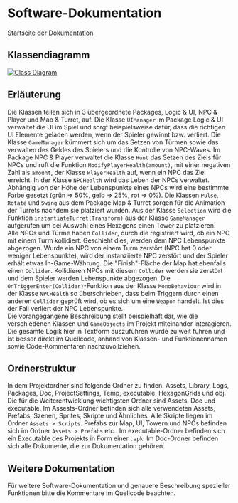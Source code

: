 # Software-Dokumentation
[Startseite der Dokumentation](./documentation.md)
## Klassendiagramm
[![Class Diagram](./classdiagram.png)](./classdiagram.png)

## Erläuterung
Die Klassen teilen sich in 3 übergeordnete Packages, Logic & UI, NPC & Player und Map & Turret, auf. Die Klasse `UIManager` im Package Logic & UI verwaltet die UI im Spiel und sorgt beispielsweise dafür, dass die richtigen UI Elemente geladen werden, wenn der Spieler gewinnt bzw. verliert. Die Klasse `GameManager` kümmert sich um das Setzen von Türmen sowie das verwalten des Geldes des Spielers und die Kontrolle von NPC-Waves. Im Package NPC & Player verwaltet die Klasse `Hunt` das Setzen des Ziels für NPCs und ruft die Funktion `ModifyPlayerHealth(amount)`, mit einer negativen Zahl als `amount`, der Klasse `PlayerHealth` auf, wenn ein NPC das Ziel erreicht. In der Klasse `NPCHealth` wird das Leben der NPCs verwaltet. Abhängig von der Höhe der Lebenspunkte eines NPCs wird eine bestimmte Farbe gesetzt (grün => 50%, gelb => 25%, rot => 0%). Die Klassen `Pulse`, `Rotate` und `Swing` aus dem Package Map & Turret sorgen für die Animation der Turrets nachdem sie platziert wurden. Aus der Klasse `Selection` wird die Funktion `instantiateTurret(Transform)` aus der Klasse `GameManager` aufgerufen um bei Auswahl eines Hexagons einen Tower zu platzieren.  
Alle NPCs und Türme haben `Collider`, durch die registriert wird, ob ein NPC mit einem Turm kollidiert. Geschieht dies, werden dem NPC Lebenspunkte abgezogen. Wurde ein NPC von einem Turm zerstört (NPC hat 0 oder weniger Lebenspunkte), wird der instanziierte NPC zerstört und der Spieler erhält etwas In-Game-Währung. Die "Finish"-Fläche der Map hat ebenfalls einen `Collider`. Kollidieren NPCs mit diesem `Collider` werden sie zerstört und dem Spieler werden Lebenspunkte abgezogen. Die `OnTriggerEnter(Collider)`-Funktion aus der Klasse `MonoBehaviour` wird in der Klasse `NPCHealth` so überschrieben, dass beim Triggern durch einen anderen `Collider` geprüft wird, ob es sich um eine `Weapon` handelt. Ist dies der Fall verliert der NPC Lebenspunkte.  
Die vorangegangene Beschreibung stellt beispielhaft dar, wie die verschiedenen Klassen und `GameObjects` im Projekt miteinander interagieren. Die gesamte Logik hier in Textform auszuführen würde zu weit führen und ist besser direkt im Quellcode, anhand von Klassen- und Funktionennamen sowie Code-Kommentaren nachzuvollziehen.

## Ordnerstruktur
In dem Projektordner sind folgende Ordner zu finden: Assets, Library, Logs, Packages, Doc, ProjectSettings, Temp, executable, HexagonGrids und obj.  
Die für die Weiterentwicklung wichtigsten Ordner sind Assets, Doc und executable. Im Assests-Ordner befinden sich alle verwendeten Assets, Prefabs, Szenen, Sprites, Skripte und Ähnliches. Alle Skripte liegen im Ordner `Assets > Scripts`. Prefabs zur Map, UI, Towern und NPCs befinden sich im Ordner `Assets > Prefabs` etc.. Im executable-Ordner befinden sich ein Executable des Projekts in Form einer `.apk`. Im Doc-Ordner befinden sich alle Dokumente, die zur Dokumentation gehören.

## Weitere Dokumentation
Für weitere Software-Dokumentation und genauere Beschreibung spezieller Funktionen bitte die Kommentare im Quellcode beachten.